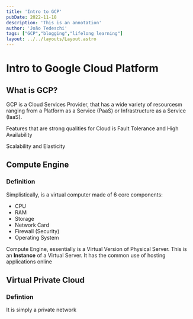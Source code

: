 ```yaml
---
title: 'Intro to GCP'
pubDate: 2022-11-18
description: 'This is an annotation'
author: 'João Tedeschi'
tags: ["GCP","blogging","lifelong learning"]
layout: ../../layouts/Layout.astro
---
```


# Intro to Google Cloud Platform

## What is GCP?
GCP is a Cloud Services Provider, that has a wide variety of resourcesm ranging from a Platform as a Service (PaaS) or Infrastructure as a Service (IaaS).

Features that are strong qualities for Cloud is Fault Tolerance and High Availability

Scalability and Elasticity

## Compute Engine 
### Definition
Simplistically, is a virtual computer made of 6 core components:
 * CPU
 * RAM
 * Storage
 * Network Card
 * Firewall (Security)
 * Operating System 

Compute Engine, essentially is a Virtual Version of Physical Server. This is an **Instance** of a Virtual Server. It has the common use of hosting applications online

## Virtual Private Cloud
### Defintion
It is simply a private network